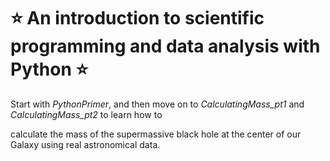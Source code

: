 # ⭐️ An introduction to scientific programming and data analysis with Python ⭐️

Start with <i>PythonPrimer</i>, and then move on to <i>CalculatingMass_pt1</i> and <i>CalculatingMass_pt2</i> to learn how to 

calculate the mass of the supermassive black hole at the center of our Galaxy using real astronomical data. 

